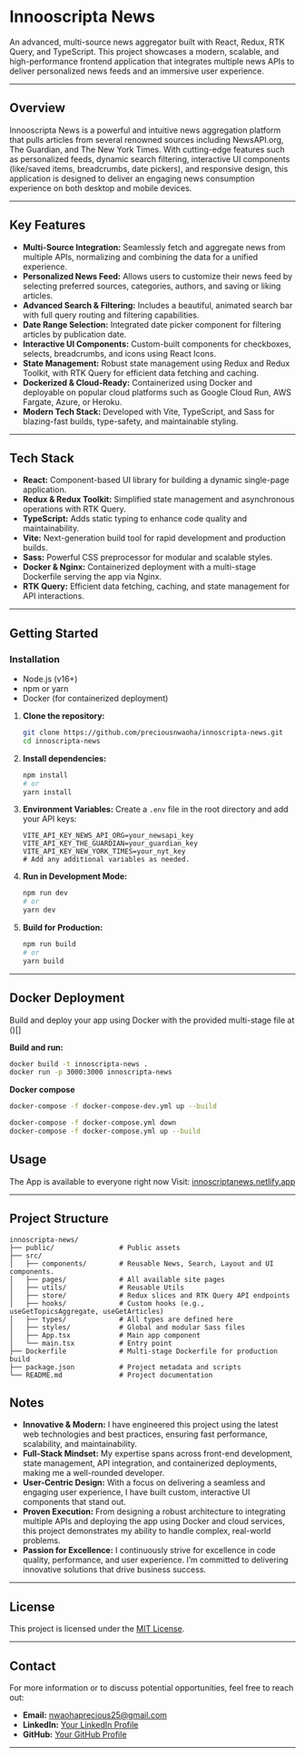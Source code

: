 # Innooscripta News

An advanced, multi-source news aggregator built with React, Redux, RTK Query, and TypeScript. This project showcases a modern, scalable, and high-performance frontend application that integrates multiple news APIs to deliver personalized news feeds and an immersive user experience.

---

## Overview

Innooscripta News is a powerful and intuitive news aggregation platform that pulls articles from several renowned sources including NewsAPI.org, The Guardian, and The New York Times. With cutting-edge features such as personalized feeds, dynamic search filtering, interactive UI components (like/saved items, breadcrumbs, date pickers), and responsive design, this application is designed to deliver an engaging news consumption experience on both desktop and mobile devices.

---

## Key Features

- **Multi-Source Integration:** Seamlessly fetch and aggregate news from multiple APIs, normalizing and combining the data for a unified experience.
- **Personalized News Feed:** Allows users to customize their news feed by selecting preferred sources, categories, authors, and saving or liking articles.
- **Advanced Search & Filtering:** Includes a beautiful, animated search bar with full query routing and filtering capabilities.
- **Date Range Selection:** Integrated date picker component for filtering articles by publication date.
- **Interactive UI Components:** Custom-built components for checkboxes, selects, breadcrumbs, and icons using React Icons.
- **State Management:** Robust state management using Redux and Redux Toolkit, with RTK Query for efficient data fetching and caching.
- **Dockerized & Cloud-Ready:** Containerized using Docker and deployable on popular cloud platforms such as Google Cloud Run, AWS Fargate, Azure, or Heroku.
- **Modern Tech Stack:** Developed with Vite, TypeScript, and Sass for blazing-fast builds, type-safety, and maintainable styling.

---

## Tech Stack

- **React:** Component-based UI library for building a dynamic single-page application.
- **Redux & Redux Toolkit:** Simplified state management and asynchronous operations with RTK Query.
- **TypeScript:** Adds static typing to enhance code quality and maintainability.
- **Vite:** Next-generation build tool for rapid development and production builds.
- **Sass:** Powerful CSS preprocessor for modular and scalable styles.
- **Docker & Nginx:** Containerized deployment with a multi-stage Dockerfile serving the app via Nginx.
- **RTK Query:** Efficient data fetching, caching, and state management for API interactions.

---

## Getting Started

### Installation
- Node.js (v16+)
- npm or yarn
- Docker (for containerized deployment)

1. **Clone the repository:**
   ```bash
   git clone https://github.com/preciousnwaoha/innoscripta-news.git
   cd innoscripta-news
   ```

2. **Install dependencies:**
   ```bash
   npm install
   # or
   yarn install
   ```

3. **Environment Variables:**
   Create a `.env` file in the root directory and add your API keys:
   ```env
   VITE_API_KEY_NEWS_API_ORG=your_newsapi_key
   VITE_API_KEY_THE_GUARDIAN=your_guardian_key
   VITE_API_KEY_NEW_YORK_TIMES=your_nyt_key
   # Add any additional variables as needed.
   ```

4. **Run in Development Mode:**
   ```bash
   npm run dev
   # or
   yarn dev
   ```

5. **Build for Production:**
   ```bash
   npm run build
   # or
   yarn build
   ```

---

## Docker Deployment

Build and deploy your app using Docker with the provided multi-stage file at ()[]

**Build and run:**
```bash
docker build -t innoscripta-news .
docker run -p 3000:3000 innoscripta-news
```

**Docker compose**
```bash
docker-compose -f docker-compose-dev.yml up --build
```
```bash
docker-compose -f docker-compose.yml down
docker-compose -f docker-compose.yml up --build
```

## Usage
The App is available to everyone right now
Visit: [innoscriptanews.netlify.app](innoscriptanews.netlify.app)

---

## Project Structure

```
innoscripta-news/
├── public/                # Public assets
├── src/
│   ├── components/        # Reusable News, Search, Layout and UI components.
│   ├── pages/             # All available site pages
│   ├── utils/             # Reusable Utils
│   ├── store/             # Redux slices and RTK Query API endpoints
│   ├── hooks/             # Custom hooks (e.g., useGetTopicsAggregate, useGetArticles)
│   ├── types/             # All types are defined here
│   ├── styles/            # Global and modular Sass files
│   ├── App.tsx            # Main app component
│   └── main.tsx           # Entry point
├── Dockerfile             # Multi-stage Dockerfile for production build
├── package.json           # Project metadata and scripts
└── README.md              # Project documentation
```


## Notes

- **Innovative & Modern:** I have engineered this project using the latest web technologies and best practices, ensuring fast performance, scalability, and maintainability.
- **Full-Stack Mindset:** My expertise spans across front-end development, state management, API integration, and containerized deployments, making me a well-rounded developer.
- **User-Centric Design:** With a focus on delivering a seamless and engaging user experience, I have built custom, interactive UI components that stand out.
- **Proven Execution:** From designing a robust architecture to integrating multiple APIs and deploying the app using Docker and cloud services, this project demonstrates my ability to handle complex, real-world problems.
- **Passion for Excellence:** I continuously strive for excellence in code quality, performance, and user experience. I’m committed to delivering innovative solutions that drive business success.

---

## License

This project is licensed under the [MIT License](LICENSE).

---

## Contact

For more information or to discuss potential opportunities, feel free to reach out:

- **Email:** nwaohaprecious25@gmail.com
- **LinkedIn:** [Your LinkedIn Profile](https://linkedin.com/in/preciousnwaoha04)
- **GitHub:** [Your GitHub Profile](https://github.com/preciousnwaoha)

---




